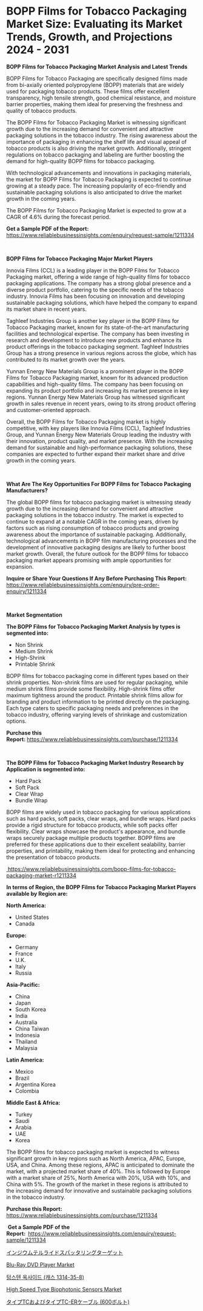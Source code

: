 <p><h1>BOPP Films for Tobacco Packaging Market Size: Evaluating its Market Trends, Growth, and Projections 2024 - 2031</h1></p><p><strong>BOPP Films for Tobacco Packaging Market Analysis and Latest Trends</strong></p>
<p><p>BOPP Films for Tobacco Packaging are specifically designed films made from bi-axially oriented polypropylene (BOPP) materials that are widely used for packaging tobacco products. These films offer excellent transparency, high tensile strength, good chemical resistance, and moisture barrier properties, making them ideal for preserving the freshness and quality of tobacco products.</p><p>The BOPP Films for Tobacco Packaging Market is witnessing significant growth due to the increasing demand for convenient and attractive packaging solutions in the tobacco industry. The rising awareness about the importance of packaging in enhancing the shelf life and visual appeal of tobacco products is also driving the market growth. Additionally, stringent regulations on tobacco packaging and labeling are further boosting the demand for high-quality BOPP films for tobacco packaging.</p><p>With technological advancements and innovations in packaging materials, the market for BOPP Films for Tobacco Packaging is expected to continue growing at a steady pace. The increasing popularity of eco-friendly and sustainable packaging solutions is also anticipated to drive the market growth in the coming years.</p><p>The BOPP Films for Tobacco Packaging Market is expected to grow at a CAGR of 4.6% during the forecast period.</p></p>
<p><strong>Get a Sample PDF of the Report:&nbsp;</strong> <a href="https://www.reliablebusinessinsights.com/enquiry/request-sample/1211334">https://www.reliablebusinessinsights.com/enquiry/request-sample/1211334</a></p>
<p>&nbsp;</p>
<p><strong>BOPP Films for Tobacco Packaging Major Market Players</strong></p>
<p><p>Innovia Films (CCL) is a leading player in the BOPP Films for Tobacco Packaging market, offering a wide range of high-quality films for tobacco packaging applications. The company has a strong global presence and a diverse product portfolio, catering to the specific needs of the tobacco industry. Innovia Films has been focusing on innovation and developing sustainable packaging solutions, which have helped the company to expand its market share in recent years.</p><p>Taghleef Industries Group is another key player in the BOPP Films for Tobacco Packaging market, known for its state-of-the-art manufacturing facilities and technological expertise. The company has been investing in research and development to introduce new products and enhance its product offerings in the tobacco packaging segment. Taghleef Industries Group has a strong presence in various regions across the globe, which has contributed to its market growth over the years.</p><p>Yunnan Energy New Materials Group is a prominent player in the BOPP Films for Tobacco Packaging market, known for its advanced production capabilities and high-quality films. The company has been focusing on expanding its product portfolio and increasing its market presence in key regions. Yunnan Energy New Materials Group has witnessed significant growth in sales revenue in recent years, owing to its strong product offering and customer-oriented approach.</p><p>Overall, the BOPP Films for Tobacco Packaging market is highly competitive, with key players like Innovia Films (CCL), Taghleef Industries Group, and Yunnan Energy New Materials Group leading the industry with their innovation, product quality, and market presence. With the increasing demand for sustainable and high-performance packaging solutions, these companies are expected to further expand their market share and drive growth in the coming years.</p></p>
<p>&nbsp;</p>
<p><strong>What Are The Key Opportunities For BOPP Films for Tobacco Packaging Manufacturers?</strong></p>
<p><p>The global BOPP films for tobacco packaging market is witnessing steady growth due to the increasing demand for convenient and attractive packaging solutions in the tobacco industry. The market is expected to continue to expand at a notable CAGR in the coming years, driven by factors such as rising consumption of tobacco products and growing awareness about the importance of sustainable packaging. Additionally, technological advancements in BOPP film manufacturing processes and the development of innovative packaging designs are likely to further boost market growth. Overall, the future outlook for the BOPP films for tobacco packaging market appears promising with ample opportunities for expansion.</p></p>
<p><strong>Inquire or Share Your Questions If Any Before Purchasing This Report:</strong> <a href="https://www.reliablebusinessinsights.com/enquiry/pre-order-enquiry/1211334">https://www.reliablebusinessinsights.com/enquiry/pre-order-enquiry/1211334</a></p>
<p>&nbsp;</p>
<p><strong>Market Segmentation</strong></p>
<p><strong>The BOPP Films for Tobacco Packaging Market Analysis by types is segmented into:</strong></p>
<p><ul><li>Non Shrink</li><li>Medium Shrink</li><li>High-Shrink</li><li>Printable Shrink</li></ul></p>
<p><p>BOPP films for tobacco packaging come in different types based on their shrink properties. Non-shrink films are used for regular packaging, while medium shrink films provide some flexibility. High-shrink films offer maximum tightness around the product. Printable shrink films allow for branding and product information to be printed directly on the packaging. Each type caters to specific packaging needs and preferences in the tobacco industry, offering varying levels of shrinkage and customization options.</p></p>
<p><strong>Purchase this Report:&nbsp;</strong><a href="https://www.reliablebusinessinsights.com/purchase/1211334">https://www.reliablebusinessinsights.com/purchase/1211334</a></p>
<p>&nbsp;</p>
<p><strong>The BOPP Films for Tobacco Packaging Market Industry Research by Application is segmented into:</strong></p>
<p><ul><li>Hard Pack</li><li>Soft Pack</li><li>Clear Wrap</li><li>Bundle Wrap</li></ul></p>
<p><p>BOPP films are widely used in tobacco packaging for various applications such as hard packs, soft packs, clear wraps, and bundle wraps. Hard packs provide a rigid structure for tobacco products, while soft packs offer flexibility. Clear wraps showcase the product's appearance, and bundle wraps securely package multiple products together. BOPP films are preferred for these applications due to their excellent sealability, barrier properties, and printability, making them ideal for protecting and enhancing the presentation of tobacco products.</p></p>
<p><a href="https://www.reliablebusinessinsights.com/bopp-films-for-tobacco-packaging-market-r1211334">&nbsp;https://www.reliablebusinessinsights.com/bopp-films-for-tobacco-packaging-market-r1211334</a></p>
<p><strong>In terms of Region, the BOPP Films for Tobacco Packaging Market Players available by Region are:</strong></p>
<p>
    <p> <strong> North America: </strong>
        <ul>
            <li>United States</li>
            <li>Canada</li>
        </ul>
        </p> 
    <p> <strong> Europe: </strong>
        <ul>
            <li>Germany</li>
            <li>France</li>
            <li>U.K.</li>
            <li>Italy</li>
            <li>Russia</li>
        </ul>
        </p> 
    <p> <strong> Asia-Pacific: </strong>
        <ul>
            <li>China</li>
            <li>Japan</li>
            <li>South Korea</li>
            <li>India</li>
            <li>Australia</li>
            <li>China Taiwan</li>
            <li>Indonesia</li>
            <li>Thailand</li>
            <li>Malaysia</li>
        </ul>
        </p> 
    <p> <strong> Latin America: </strong>
        <ul>
            <li>Mexico</li>
            <li>Brazil</li>
            <li>Argentina Korea</li>
            <li>Colombia</li>
        </ul>
        </p> 
    <p> <strong> Middle East & Africa: </strong>
        <ul>
            <li>Turkey</li>
            <li>Saudi</li>
            <li>Arabia</li>
            <li>UAE</li>
            <li>Korea</li>
        </ul>
    </p>
    </p>
<p><p>The BOPP films for tobacco packaging market is expected to witness significant growth in key regions such as North America, APAC, Europe, USA, and China. Among these regions, APAC is anticipated to dominate the market, with a projected market share of 40%. This is followed by Europe with a market share of 25%, North America with 20%, USA with 10%, and China with 5%. The growth of the market in these regions is attributed to the increasing demand for innovative and sustainable packaging solutions in the tobacco industry.</p></p>
<p><strong>Purchase this Report: </strong><a href="https://www.reliablebusinessinsights.com/purchase/1211334">https://www.reliablebusinessinsights.com/purchase/1211334</a></p>
<p>&nbsp;<strong>Get a Sample PDF of the Report:&nbsp;&nbsp;</strong><a href="https://www.reliablebusinessinsights.com/enquiry/request-sample/1211334">https://www.reliablebusinessinsights.com/enquiry/request-sample/1211334</a></p>
<p><strong></strong></p>
<p><p><a href="https://medium.com/@deontestanton2023/%E3%82%A4%E3%83%B3%E3%82%B8%E3%82%A6%E3%83%A0%E3%83%86%E3%83%AB%E3%83%AA%E3%83%89%E3%82%B9%E3%83%91%E3%83%83%E3%82%BF%E3%83%AA%E3%83%B3%E3%82%B0%E3%82%BF%E3%83%BC%E3%82%B2%E3%83%83%E3%83%88%E3%81%AE%E5%B8%82%E5%A0%B4%E3%83%AC%E3%83%9D%E3%83%BC%E3%83%88%E3%81%AF-%E3%81%93%E3%81%AE%E5%B8%82%E5%A0%B4%E3%81%AE%E6%9C%80%E6%96%B0%E3%81%AE%E3%83%88%E3%83%AC%E3%83%B3%E3%83%89%E3%82%84%E6%88%90%E9%95%B7%E6%A9%9F%E4%BC%9A%E3%82%92%E6%98%8E%E3%82%89%E3%81%8B%E3%81%AB%E3%81%97%E3%81%A6%E3%81%84%E3%81%BE%E3%81%99-360abd84cfe9">インジウムテルライドスパッタリングターゲット</a></p><p><a href="https://github.com/johnbach50/Market-Research-Report-List-3/blob/main/blu-ray-dvd-player-market.md">Blu-Ray DVD Player Market</a></p><p><a href="https://medium.com/@louiealtenwerth/%ED%85%85%EC%8A%A4%ED%85%90-%EC%82%B0%ED%99%94%EB%AC%BC-cas-1314-35-8-%EC%8B%9C%EC%9E%A5-%EC%A7%80%ED%91%9C-%ED%95%B4%EC%84%9D-%EC%8B%9C%EC%9E%A5-%EC%A0%90%EC%9C%A0%EC%9C%A8-%ED%8A%B8%EB%A0%8C%EB%93%9C-%EA%B7%B8%EB%A6%AC%EA%B3%A0-%EC%84%B1%EC%9E%A5-%EC%96%91%EC%83%81-cd36efd31442">텅스텐 옥사이드 (캐스 1314-35-8)</a></p><p><a href="https://issuu.com/reportprime-2/docs/high-speed-type-biophotonic-sensors-market-size-20">High Speed Type Biophotonic Sensors Market</a></p><p><a href="https://medium.com/@stevenhuson95/%E6%AC%A1%E3%81%AE%E6%96%87%E7%AB%A0%E3%82%92%E6%97%A5%E6%9C%AC%E8%AA%9E%E3%81%AB%E7%BF%BB%E8%A8%B3%E3%81%97%E3%81%BE%E3%81%99-type-tc%E3%81%8A%E3%82%88%E3%81%B3type-tc-er%E3%82%B1%E3%83%BC%E3%83%96%E3%83%AB-600v-%E5%B8%82%E5%A0%B4%E3%81%AF-%E5%B8%82%E5%A0%B4%E3%82%B7%E3%82%A7%E3%82%A2-%E3%82%B5%E3%82%A4%E3%82%BA-%E3%81%8A%E3%82%88%E3%81%B32031%E5%B9%B4%E3%81%BE%E3%81%A7%E3%81%AE%E4%BA%88%E6%B8%AC%E3%82%92%E4%B8%AD%E5%BF%83%E3%81%AB%E5%B1%95%E9%96%8B%E3%81%97%E3%81%A6%E3%81%84%E3%81%BE%E3%81%99-156152593379">タイプTCおよびタイプTC-ERケーブル (600ボルト)</a></p></p>